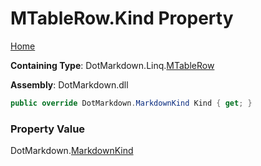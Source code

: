# MTableRow\.Kind Property

[Home](../../../../README.md)

**Containing Type**: DotMarkdown\.Linq\.[MTableRow](../README.md)

**Assembly**: DotMarkdown\.dll

```csharp
public override DotMarkdown.MarkdownKind Kind { get; }
```

### Property Value

DotMarkdown\.[MarkdownKind](../../../MarkdownKind/README.md)

